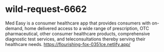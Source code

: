 # wild-request-6662
Med Easy is a consumer healthcare app that provides consumers with on-demand, home delivered access to a wide range of prescription, OTC pharmaceutical, other consumer healthcare products, comprehensive diagnostic test services, and teleconsultations thereby serving their healthcare needs.
https://flourishing-fox-0351ce.netlify.app/

